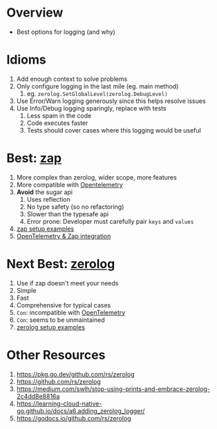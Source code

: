 # Overview
- Best options for logging (and why)


# Idioms
1. Add enough context to solve problems
1. Only configure logging in the last mile (eg. main method)
    1. eg. `zerolog.SetGlobalLevel(zerolog.DebugLevel)`
1. Use Error/Warn logging generously since this helps resolve issues
1. Use Info/Debug logging sparingly, replace with tests
    1. Less spam in the code
    1. Code executes faster
    1. Tests should cover cases where this logging would be useful


# Best: [zap](https://github.com/uber-go/zap)
1. More complex than zerolog, wider scope, more features
1. More compatible with [Opentelemetry](https://opentelemetry.io/)
1. **Avoid** the sugar api
    1. Uses reflection
    1. No type safety (so no refactoring)
    1. Slower than the typesafe api
    1. Error prone: Developer must carefully pair `keys` and `values`
1. [zap setup examples](./logging.zap.md)
1. [OpenTelemetry & Zap integration](https://github.com/wcarmon/otzap)


# Next Best: [zerolog](https://github.com/rs/zerolog)
1. Use if zap doesn't meet your needs
1. Simple
1. Fast
1. Comprehensive for typical cases
1. `Con`: incompatible with [OpenTelemetry](https://opentelemetry.io/)
1. `Con`: seems to be unmaintained
1. [zerolog setup examples](./logging.zerolog.md)


# Other Resources
1. https://pkg.go.dev/github.com/rs/zerolog
1. https://github.com/rs/zerolog
1. https://medium.com/swlh/stop-using-prints-and-embrace-zerolog-2c4dd8e8816a
1. https://learning-cloud-native-go.github.io/docs/a6.adding_zerolog_logger/
1. https://godocs.io/github.com/rs/zerolog
